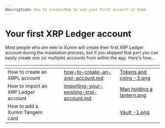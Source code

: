 ```yaml
---
description: How to create/How to use your first account in Xumm
---
```


# Your first XRP Ledger account

Most people who are new to Xumm will create their first XRP Ledger account during the installation process, but if you skipped that part you can easily create one (or multiple) accounts from within the app. Here's how...

<table data-view="cards"><thead><tr><th></th><th data-hidden></th><th data-hidden></th><th data-hidden data-card-target data-type="content-ref"></th><th data-hidden data-card-cover data-type="files"></th></tr></thead><tbody><tr><td>How to create an XRPL account</td><td></td><td></td><td><a href="how-to-create-an-xrpl-account.md">how-to-create-an-xrpl-account.md</a></td><td><a href="../../.gitbook/assets/Tokens and coins -3.png">Tokens and coins -3.png</a></td></tr><tr><td>How to import an XRP Ledger account</td><td></td><td></td><td><a href="../../getting-started/importing-your-existing-xrpl-account.md">importing-your-existing-xrpl-account.md</a></td><td><a href="../../.gitbook/assets/Man holding a lantern.png">Man holding a lantern.png</a></td></tr><tr><td>How to add a Xumm Tangem card</td><td></td><td></td><td></td><td><a href="../../.gitbook/assets/Vault -1.png">Vault -1.png</a></td></tr></tbody></table>

